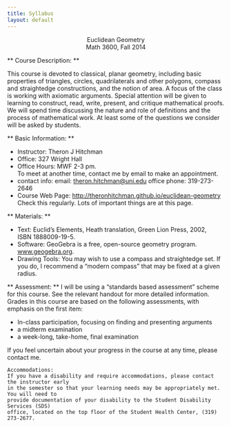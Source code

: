 ```yaml
---
title: Syllabus
layout: default
---
```


<center>
Euclidean Geometry<br />
Math 3600, Fall 2014
</center>

** Course Description: **

This course is devoted to classical, planar geometry, including basic properties
of triangles, circles, quadrilaterals and other polygons, compass and
straightedge constructions, and the notion of area. A focus of the class is
working with axiomatic arguments. Special attention will be given to learning to
construct, read, write, present, and critique mathematical proofs. We will spend
time discussing the nature and role of definitions and the process of
mathematical work. At least some of the questions we consider will be asked by
students.

** Basic Information: **
- Instructor: 		Theron J Hitchman
- Office: 		327 Wright Hall
- Office Hours: 	MWF  2-3 pm.  
  To meet at another time, contact me by email to make an appointment.
- contact info:
      email:  theron.hitchman@uni.edu      office phone: 319-273-2646
- Course Web Page:
      http://theronhitchman.github.io/euclidean-geometry
  Check this regularly. Lots of important things are at this page.

** Materials: **
- Text: Euclid’s Elements, Heath translation, Green Lion Press, 2002,  
ISBN 1888009-19-5.
- Software: GeoGebra is a free, open-source geometry program. www.geogebra.org.
- Drawing Tools: You may wish to use a compass and straightedge set. If you do,
I recommend a “modern compass” that may be fixed at a given radius.

** Assessment: **
I will be using a “standards based assessment” scheme for this course. See the
relevant handout for more detailed information. Grades in this course are based
on the following assessments, with emphasis on the first item:
- In-class participation, focusing on finding and presenting arguments
- a midterm examination
- a week-long, take-home, final examination

If you feel uncertain about your progress in the course at any time, please contact me.

    Accommodations:
    If you have a disability and require accommodations, please contact the instructor early
    in the semester so that your learning needs may be appropriately met. You will need to
    provide documentation of your disability to the Student Disability Services (SDS)
    office, located on the top floor of the Student Health Center, (319) 273-2677.

